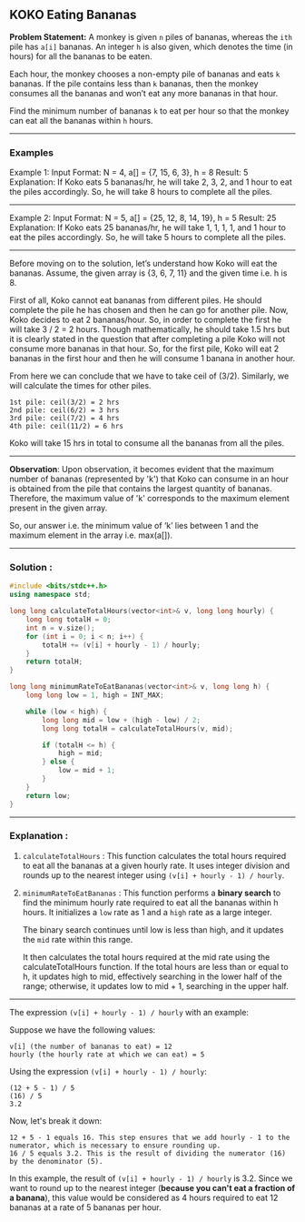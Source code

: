 ## KOKO Eating Bananas

**Problem Statement:** A monkey is given `n` piles of bananas, whereas the `ith` pile has `a[i]` bananas. An integer `h` is also given, which denotes the time (in hours) for all the bananas to be eaten.

Each hour, the monkey chooses a non-empty pile of bananas and eats `k` bananas. If the pile contains less than `k` bananas, then the monkey consumes all the bananas and won’t eat any more bananas in that hour.

Find the minimum number of bananas `k` to eat per hour so that the monkey can eat all the bananas within `h` hours.

---

### Examples

Example 1:
Input Format: N = 4, a[] = {7, 15, 6, 3}, h = 8
Result: 5
Explanation: If Koko eats 5 bananas/hr, he will take 2, 3, 2, and 1 hour to eat the piles accordingly. So, he will take 8 hours to complete all the piles.

---

Example 2:
Input Format: N = 5, a[] = {25, 12, 8, 14, 19}, h = 5
Result: 25
Explanation: If Koko eats 25 bananas/hr, he will take 1, 1, 1, 1, and 1 hour to eat the piles accordingly. So, he will take 5 hours to complete all the piles.

---

Before moving on to the solution, let’s understand how Koko will eat the bananas. Assume, the given array is {3, 6, 7, 11} and the given time i.e. h is 8.

First of all, Koko cannot eat bananas from different piles. He should complete the pile he has chosen and then he can go for another pile.
Now, Koko decides to eat 2 bananas/hour. So, in order to complete the first he will take
3 / 2 = 2 hours. Though mathematically, he should take 1.5 hrs but it is clearly stated in the question that after completing a pile Koko will not consume more bananas in that hour. So, for the first pile, Koko will eat 2 bananas in the first hour and then he will consume 1 banana in another hour.

From here we can conclude that we have to take ceil of (3/2). Similarly, we will calculate the times for other piles.

    1st pile: ceil(3/2) = 2 hrs
    2nd pile: ceil(6/2) = 3 hrs
    3rd pile: ceil(7/2) = 4 hrs
    4th pile: ceil(11/2) = 6 hrs

Koko will take 15 hrs in total to consume all the bananas from all the piles.

---

**Observation**: Upon observation, it becomes evident that the maximum number of bananas (represented by 'k') that Koko can consume in an hour is obtained from the pile that contains the largest quantity of bananas. Therefore, the maximum value of 'k' corresponds to the maximum element present in the given array.

So, our answer i.e. the minimum value of ‘k’ lies between 1 and the maximum element in the array i.e. max(a[]).

---

### Solution :

```cpp
#include <bits/stdc++.h>
using namespace std;

long long calculateTotalHours(vector<int>& v, long long hourly) {
    long long totalH = 0;
    int n = v.size();
    for (int i = 0; i < n; i++) {
        totalH += (v[i] + hourly - 1) / hourly;
    }
    return totalH;
}

long long minimumRateToEatBananas(vector<int>& v, long long h) {
    long long low = 1, high = INT_MAX;

    while (low < high) {
        long long mid = low + (high - low) / 2;
        long long totalH = calculateTotalHours(v, mid);

        if (totalH <= h) {
            high = mid;
        } else {
            low = mid + 1;
        }
    }
    return low;
}
```

---

### Explanation :

1. `calculateTotalHours` :
   This function calculates the total hours required to eat all the bananas at a given hourly rate. It uses integer division and rounds up to the nearest integer using `(v[i] + hourly - 1) / hourly`.

2. `minimumRateToEatBananas` :
   This function performs a **binary search** to find the minimum hourly rate required to eat all the bananas within h hours. It initializes a `low` rate as 1 and a `high` rate as a large integer.

   The binary search continues until low is less than high, and it updates the `mid` rate within this range.

   It then calculates the total hours required at the mid rate using the calculateTotalHours function. If the total hours are less than or equal to h, it updates high to mid, effectively searching in the lower half of the range; otherwise, it updates low to mid + 1, searching in the upper half.

---

The expression `(v[i] + hourly - 1) / hourly` with an example:

Suppose we have the following values:

    v[i] (the number of bananas to eat) = 12
    hourly (the hourly rate at which we can eat) = 5

Using the expression `(v[i] + hourly - 1) / hourly`:

    (12 + 5 - 1) / 5
    (16) / 5
    3.2

Now, let's break it down:

    12 + 5 - 1 equals 16. This step ensures that we add hourly - 1 to the numerator, which is necessary to ensure rounding up.
    16 / 5 equals 3.2. This is the result of dividing the numerator (16) by the denominator (5).

In this example, the result of `(v[i] + hourly - 1) / hourly` is 3.2. Since we want to round up to the nearest integer (**because you can't eat a fraction of a banana**), this value would be considered as 4 hours required to eat 12 bananas at a rate of 5 bananas per hour.
